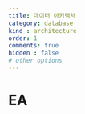```yaml
---
title: 데이터 아키텍처 
category: database
kind : architecture
order: 1
comments: true
hidden : false
# other options
---
```


# EA